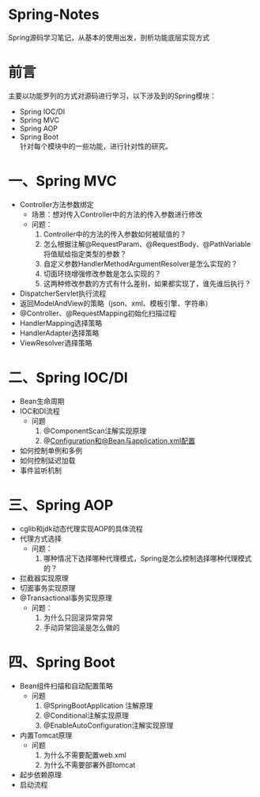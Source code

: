 # Spring-Notes
Spring源码学习笔记，从基本的使用出发，剖析功能底层实现方式


# 前言
主要以功能罗列的方式对源码进行学习，以下涉及到的Spring模块：
- Spring IOC/DI
- Spring MVC
- Spring AOP
- Spring Boot  
针对每个模块中的一些功能，进行针对性的研究。

# 一、Spring MVC
- Controller方法参数绑定  
  - 场景：想对传入Controller中的方法的传入参数进行修改  
  - 问题：
    1. Controller中的方法的传入参数如何被赋值的？
    2. 怎么根据注解@RequestParam、@RequestBody、@PathVariable将值赋给指定类型的参数？
    3. 自定义参数HandlerMethodArgumentResolver是怎么实现的？
    4. 切面环绕增强修改参数是怎么实现的？
    5. 这两种修改参数的方式有什么差别，如果都实现了，谁先谁后执行？  
- DispatcherServlet执行流程 
- 返回ModelAndView的策略（json、xml、模板引擎、字符串）
- @Controller、@RequestMapping初始化扫描过程
- HandlerMapping选择策略
- HandlerAdapter选择策略
- ViewResolver选择策略
# 二、Spring IOC/DI
- Bean生命周期 
- IOC和DI流程
  - 问题
    1. @ComponentScan注解实现原理  
    2. @Configuration和@Bean与application.xml配置
- 如何控制单例和多例
- 如何控制延迟加载
- 事件监听机制
# 三、Spring AOP
- cglib和jdk动态代理实现AOP的具体流程
- 代理方式选择
  - 问题：
    1. 哪种情况下选择哪种代理模式，Spring是怎么控制选择哪种代理模式的？
- 拦截器实现原理
- 切面事务实现原理
- @Transactional事务实现原理
  - 问题：
    1. 为什么只回滚异常异常
    2. 手动异常回滚是怎么做的
# 四、Spring Boot
- Bean组件扫描和自动配置策略
  - 问题
    1. @SpringBootApplication 注解原理
    2. @Conditional注解实现原理
    3. @EnableAutoConfiguration注解实现原理
- 内置Tomcat原理
  - 问题
    1. 为什么不需要配置web.xml
    2. 为什么不需要部署外部tomcat
- 起步依赖原理
- 启动流程



